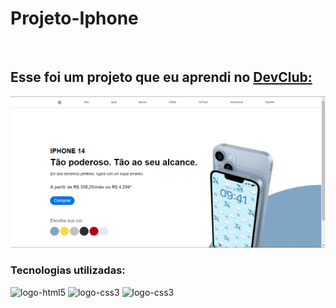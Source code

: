 <h1>Projeto-Iphone</h1>
<br>

<h2>Esse foi um projeto que eu aprendi no <a href="https://rodolfomori.com.br/devclub">DevClub:</a></h2>

<img src="https://github.com/MarcosSantos95/Projeto-Iphone/blob/master/img/Captura%20de%20Tela%20(12).png?raw=true"/>
<br>
<h3>Tecnologias utilizadas:</h3>
    <img src="https://img.shields.io/badge/HTML5-E34F26?style=for-the-badge&logo=html5&logoColor=white" alt="logo-html5"/>
    <img src="https://img.shields.io/badge/CSS3-1572B6?style=for-the-badge&logo=css3&logoColor=white" alt="logo-css3"/>
    <img src="https://img.shields.io/badge/CSS3-1572B6?style=for-the-badge&logo=css3&logoColor=white" alt="logo-css3"/>
